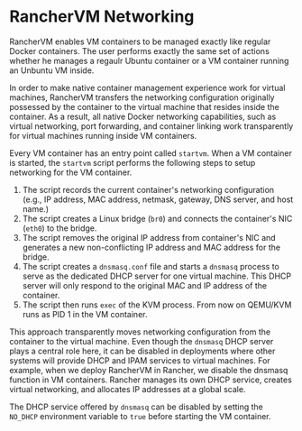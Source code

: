 # RancherVM Networking

RancherVM enables VM containers to be managed exactly like regular Docker
containers. The user performs exactly the same set of actions whether he
manages a regaulr Ubuntu container or a VM container running an
Unbuntu VM inside.

In order to make native container management experience work for virtual machines,
RancherVM transfers the networking configuration originally possessed by the container
to the virtual machine that resides inside the container. As a result, all native
Docker networking capabilities, such as virtual networking, port forwarding, and
container linking work transparently for virtual machines running inside VM containers.

Every VM container has an entry point called `startvm`. When a VM container is started, 
the `startvm` script performs the following steps to setup 
networking for the VM container.

1. The script records the current container's networking configuration (e.g.,
   IP address, MAC address, netmask, gateway, DNS server, and host name.)
1. The script creates a Linux bridge (`br0`) and connects the container's NIC (`eth0`)
   to the bridge.
1. The script removes the original IP address from container's NIC and generates a new
   non-conflicting IP address and MAC address for the bridge.
1. The script creates a `dnsmasq.conf` file and starts a `dnsmasq` process to serve as the
   dedicated DHCP server for one virtual machine. This DHCP server will only respond to 
   the original MAC and IP address of the container.
1. The script then runs `exec` of the KVM process. From now on QEMU/KVM runs as PID 1 in the VM container.

This approach transparently moves networking configuration from the container to
the virtual machine. Even though the `dnsmasq` DHCP server plays a central role here, it can
be disabled in deployments where other systems will provide DHCP and IPAM services to
virtual machines. For example, when we deploy RancherVM in Rancher, we disable the dnsmasq function
in VM containers. Rancher manages its own DHCP service, creates virtual networking, and allocates
IP addresses at a global scale.

The DHCP service offered by `dnsmasq` can be disabled by setting the `NO_DHCP` environment variable
to `true` before starting the VM container.
